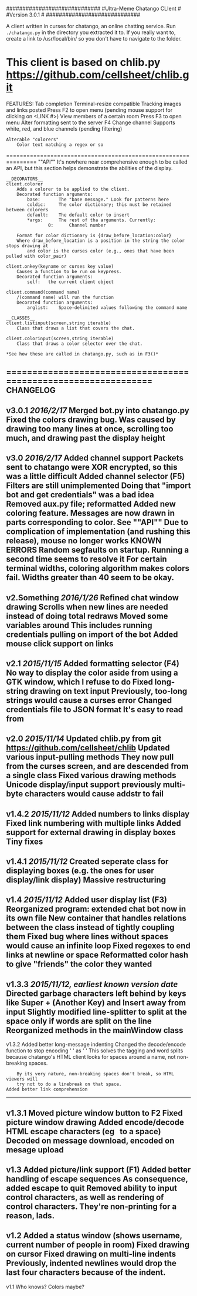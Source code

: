 #############################
#Ultra-Meme Chatango CLIent	#
#Version 3.0.1				#
#############################

A client written in curses for chatango, an online chatting service.
Run `./chatango.py` in the directory you extracted it to.
If you really want to, create a link to /usr/local/bin/ so you don't have to navigate to the folder.

This client is based on chlib.py <https://github.com/cellsheet/chlib.git>
===============================================================
FEATURES:
	Tab completion
	Terminal-resize compatible
	Tracking images and links posted
		Press F2 to open menu (pending mouse support for clicking on <LINK #>)
	View members of a certain room
		Press F3 to open menu
	Alter formatting sent to the server
		F4
	Change channel
		Supports white, red, and blue channels (pending filtering)
	
	Alterable "colorers"
		Color text matching a regex or so

===============================================================
""API""
	It's nowhere near comprehensive enough to be called an API,
	but this section helps demonstrate the abilities of the display.

	__DECORATORS__
	client.colorer
		Adds a colorer to be applied to the client.
		Decorated function arguments:
			base:		The "base message." Look for patterns here
			coldic:		The color dictionary; this must be retained between colorers
			default:	The default color to insert
			*args:		The rest of tha arguments. Currently:
					0:		Channel number
		
		Format for color dictionary is {draw_before_location:color}
		Where draw_before_location is a position in the string the color stops drawing at
			and color is the curses color (e.g., ones that have been pulled with color_pair)
		
	client.onkey(keyname or curses key value)
		Causes a function to be run on keypress.
		Decorated function arguments:
			self:	the current client object
	
	client.command(command name)
		/(command name) will run the function
		Decorated function arguments:
			arglist:	Space-delimited values following the command name
	
	__CLASSES__
	client.listinput(screen,string iterable)
		Class that draws a list that covers the chat.
		
	client.colorinput(screen,string iterable)
		Class that draws a color selector over the chat.
		
	*See how these are called in chatango.py, such as in F3()*
===============================================================
CHANGELOG
---------------------------------------------------------------
v3.0.1	*2016/2/17*
	Merged bot.py into chatango.py
	Fixed the colors drawing bug.
		Was caused by drawing too many lines at once, scrolling too much,
			and drawing past the display height
---------------------------------------------------------------
v3.0	*2016/2/17*
	Added channel support
		Packets sent to chatango were XOR encrypted, so this was a little difficult
	Added channel selector (F5)
		Filters are still unimplemented
	Doing that "import bot and get credentials" was a bad idea
	Removed aux.py file; reformatted 
	Added new coloring feature. Messages are now drawn in parts corresponding to color.
		See ""API""
	Due to complication of implementation (and rushing this release), mouse no longer works
	__KNOWN ERRORS__
	Random segfaults on startup. Running a second time seems to resolve it
	For certain terminal widths, coloring algorithm makes colors fail.
		Widths greater than 40 seem to be okay.
---------------------------------------------------------------
v2.Something *2016/1/26*
	Refined chat window drawing
		Scrolls when new lines are needed instead of doing total redraws
	Moved some variables around
		This includes running credentials pulling on import of the bot 
	Added mouse click support on links
---------------------------------------------------------------
v2.1 *2015/11/15*
	Added formatting selector (F4)
		No way to display the color aside from using a GTK window, which I refuse to do
	Fixed long-string drawing on text input
		Previously, too-long strings would cause a curses error
	Changed credentials file to JSON format
		It's easy to read from
---------------------------------------------------------------
v2.0 *2015/11/14*
	Updated chlib.py from git <https://github.com/cellsheet/chlib>
	Updated various input-pulling methods
		They now pull from the curses screen, and are descended from a single class
	Fixed various drawing methods
	Unicode display/input support
		previously multi-byte characters would cause addstr to fail
---------------------------------------------------------------
v1.4.2 *2015/11/12*
	Added numbers to links display
	Fixed link numbering with multiple links
	Added support for external drawing in display boxes
	Tiny fixes
---------------------------------------------------------------
v1.4.1 *2015/11/12*
	Created seperate class for displaying boxes (e.g. the ones for user display/link display)
		Massive restructuring
---------------------------------------------------------------
v1.4 *2015/11/12*
	Added user display list (F3)
	Reorganized program: extended chat bot now in its own file
		New container that handles relations between the class instead of tightly coupling them
	Fixed bug where lines without spaces would cause an infinite loop
	Fixed regexes to end links at newline or space
	Reformatted color hash to give "friends" the color they wanted
---------------------------------------------------------------
v1.3.3 *2015/11/12, earliest known version date*
	Directed garbage characters left behind by keys like Super + (Another Key) and Insert away from input
	Slightly modified line-splitter to split at the space only if words are split on the line
	Reorganized methods in the mainWindow class
---------------------------------------------------------------
v1.3.2
	Added better long-message indenting
	Changed the decode/encode function to stop encoding ' ' as '&nbsp;'
		This solves the tagging and word splits because chatango's HTML client
		looks for spaces around a name, not non-breaking spaces.
		
		By its very nature, non-breaking spaces don't break, so HTML viewers will
		try not to do a linebreak on that space.
	Added better link comprehension
---------------------------------------------------------------
v1.3.1
	Moved picture window button to F2
	Fixed picture window drawing
	Added encode/decode HTML escape characters (eg &nbsp; to a space)
		Decoded on message download, encoded on mesage upload
---------------------------------------------------------------
v1.3
	Added picture/link support (F1)
	Added better handling of escape sequences
		As consequence, added escape to quit
	Removed ability to input control characters, as well as rendering of control characters.
		They're non-printing for a reason, lads.
---------------------------------------------------------------	
v1.2
	Added a status window (shows username, current number of people in room)
	Fixed drawing on cursor
	Fixed drawing on multi-line indents
		Previously, indented newlines would drop the last four characters because of the indent.
---------------------------------------------------------------
v1.1
	Who knows? Colors maybe?
